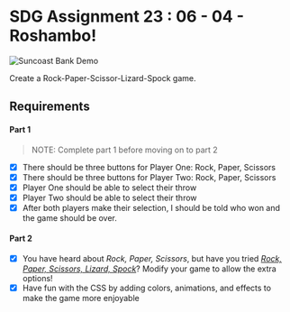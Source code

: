 # SDG Assignment 23 : 06 - 04 - Roshambo!

![Suncoast Bank Demo](https://github.com/codyb23/SDG-GIFS/blob/master/Roshambo.gif)


Create a Rock-Paper-Scissor-Lizard-Spock game.

## Requirements

#### Part 1

> NOTE: Complete part 1 before moving on to part 2

- [x] There should be three buttons for Player One: Rock, Paper, Scissors
- [x] There should be three buttons for Player Two: Rock, Paper, Scissors
- [x] Player One should be able to select their throw
- [x] Player Two should be able to select their throw
- [x] After both players make their selection, I should be told who won and the game should be over.

#### Part 2

- [x] You have heard about _Rock, Paper, Scissors_, but have you tried
      [_Rock, Paper, Scissors, Lizard, Spock_](https://bigbangtheory.fandom.com/wiki/Rock,_Paper,_Scissors,_Lizard,_Spock)?
      Modify your game to allow the extra options!
- [x] Have fun with the CSS by adding colors, animations, and effects to make the
      game more enjoyable

